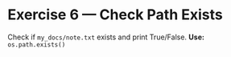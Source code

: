 # Exercise 6 — Check Path Exists

Check if `my_docs/note.txt` exists and print True/False.
**Use:** `os.path.exists()`